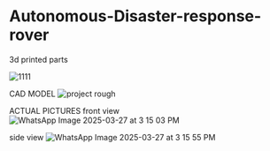 # Autonomous-Disaster-response-rover

3d printed parts 

![1111](https://github.com/user-attachments/assets/90b561d2-8010-4e3b-89b3-9ae285262437)


CAD MODEL
![project rough](https://github.com/user-attachments/assets/1b9fc7be-2549-45dc-a9e0-cb67afa88889)

ACTUAL PICTURES
front view
![WhatsApp Image 2025-03-27 at 3 15 03 PM](https://github.com/user-attachments/assets/26d3cb12-9554-4596-88d1-4f7c7e607bff)

side view
![WhatsApp Image 2025-03-27 at 3 15 55 PM](https://github.com/user-attachments/assets/bb1c3aa9-bb24-444f-9471-aae989f8efac)
